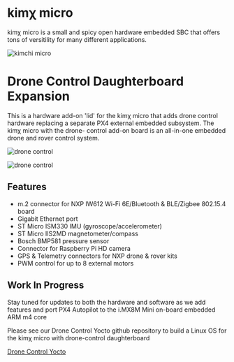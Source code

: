 # kimχ micro

kimχ micro is a small and spicy open hardware embedded SBC that offers tons of
versitility for many different applications.

![kimchi micro](https://labs.groupgets.com/kimchi-micro/images/kimchi-front.jpg)

# Drone Control Daughterboard Expansion

This is a hardware add-on 'lid' for the kimχ micro that adds drone control hardware
replacing a separate PX4 external embedded subsystem. The kimχ micro with the drone-
control add-on board is an all-in-one embedded drone and rover control system.

![drone control](https://teledatics.com/drone-control/images/drone-control-front.jpg)

![drone control](https://teledatics.com/drone-control/images/drone-control-back.jpg)

## Features

* m.2 connector for NXP IW612 Wi-Fi 6E/Bluetooth & BLE/Zigbee 802.15.4 board
* Gigabit Ethernet port
* ST Micro ISM330 IMU (gyroscope/accelerometer)
* ST Micro IIS2MD magnetometer/compass
* Bosch BMP581 pressure sensor
* Connector for Raspberry Pi HD camera
* GPS & Telemetry connectors for NXP drone & rover kits
* PWM control for up to 8 external motors


## Work In Progress

Stay tuned for updates to both the hardware and software as we add features and port
PX4 Autopilot to the i.MX8M Mini on-board embedded ARM m4 core

Please see our Drone Control Yocto github repository to build a Linux OS for the kimχ 
micro with drone-control daughterboard

[Drone Control Yocto](https://github.com/teledatics/drone-control-yocto)
